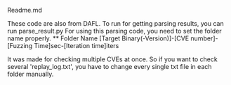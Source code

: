 Readme.md

These code are also from DAFL. 
To run for getting parsing results, you can run parse_result.py
For using this parsing code, you need to set the folder name properly.
** Folder Name
[Target Binary(-Version)]-[CVE number]-[Fuzzing Time]sec-[Iteration time]iters

It was made for checking multiple CVEs at once.
So if you want to check several 'replay_log.txt', you have to change every single txt file in each folder manually.

